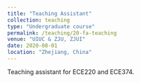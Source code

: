 ```yaml
---
title: "Teaching Assistant"
collection: teaching
type: "Undergraduate course"
permalink: /teaching/20-fa-teaching
venue: "UIUC & ZJU, ZJUI"
date: 2020-08-01
location: "Zhejiang, China"
---
```


Teaching assistant for ECE220 and ECE374.

